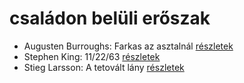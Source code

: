 # családon belüli erőszak

- Augusten Burroughs: Farkas az asztalnál [részletek](_details/Augusten%20Burroughs.md#id_977)
- Stephen King: 11/22/63 [részletek](_details/Stephen%20King.md#id_523)
- Stieg Larsson: A tetovált lány [részletek](_details/Stieg%20Larsson.md#id_29)